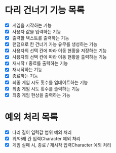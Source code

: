 # 다리 건너기 기능 목록
- [X] 게임을 시작하는 기능
- [X] 사용자 값을 입력하는 기능
- [X] 출력할 텍스트를 출력하는 기능
- [X] 랜덤으로 칸 건너기 가능 유무를 생성하는 기능
- [X] 사용자의 선택 칸에 따라 이동 현황을 저장하는 기능
- [X] 사용자의 선택 칸에 따라 이동 현황을 출력하는 기능
- [X] 재시작 / 종료를 출력하는 기능
- [X] 재시작하는 기능
- [X] 종료하는 기능
- [X] 최종 게임 시도 횟수를 업데이트하는 기능
- [X] 최종 게임 시도 횟수를 출력하는 기능
- [X] 최종 게임 현상을 출력하는 기능
# 예외 처리 목록
- [X] 다리 길이 입력값 범위 예외 처리
- [X] 위/아래 칸 입력Character 예외 처리
- [X] 게임 실패 시, 종료 / 재시작 입력Character 예외 처리